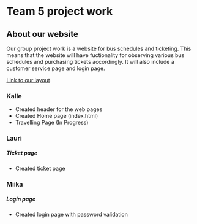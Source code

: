 # Team 5 project work
 
## About our website

Our group project work is a website for bus schedules and ticketing. This means that the website will have fuctionality for observing various bus schedules and purchasing tickets accordingly. It will also include a customer service page and login page.

[Link to our layout](http://figma.com)

### Kalle
- Created header for the web pages
- Created Home page (index.html)
- Travelling Page (In Progress)

### Lauri
##### Ticket page
- Created ticket page

### Miika
##### Login page
- Created login page with password validation